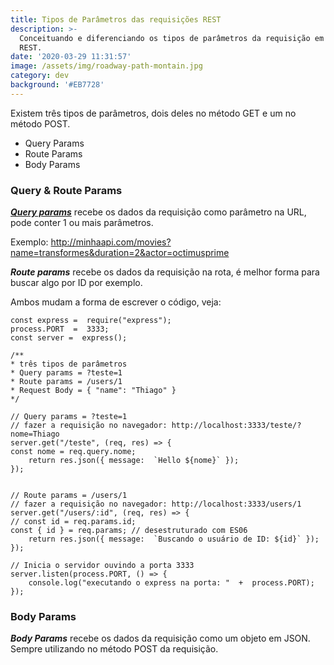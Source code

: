 ```yaml
---
title: Tipos de Parâmetros das requisições REST
description: >-
  Conceituando e diferenciando os tipos de parâmetros da requisição em API's
  REST.
date: '2020-03-29 11:31:57'
image: /assets/img/roadway-path-montain.jpg
category: dev
background: '#EB7728'
---
```

Existem três tipos de parâmetros, dois deles no método GET e um no método POST.

* Query Params
* Route Params
* Body Params

### Query & Route Params

_**[Query params](https://en.wikipedia.org/wiki/Query_string)**_ recebe os dados da requisição como parâmetro na URL, pode conter 1 ou mais parâmetros.

Exemplo: http://minhaapi.com/movies?name=transformes&duration=2&actor=octimusprime



_**Route params**_ recebe os dados da requisição na rota, é melhor forma para buscar algo por ID por exemplo.

Ambos mudam a forma de escrever o código, veja: 

```
const express =  require("express");
process.PORT  =  3333;
const server =  express();

/**
* três tipos de parâmetros
* Query params = ?teste=1
* Route params = /users/1
* Request Body = { "name": "Thiago" }
*/
  
// Query params = ?teste=1
// fazer a requisição no navegador: http://localhost:3333/teste/?nome=Thiago
server.get("/teste", (req, res) => {
const nome = req.query.nome;
	return res.json({ message:  `Hello ${nome}` });
});


// Route params = /users/1
// fazer a requisição no navegador: http://localhost:3333/users/1
server.get("/users/:id", (req, res) => {
// const id = req.params.id;
const { id } = req.params; // desestruturado com ES06
	return res.json({ message:  `Buscando o usuário de ID: ${id}` });
});

// Inicia o servidor ouvindo a porta 3333
server.listen(process.PORT, () => {
	console.log("executando o express na porta: "  +  process.PORT);
});
```

### Body Params

_**Body Params**_ recebe os dados da requisição como um objeto em JSON. Sempre utilizando no método POST da requisição.

